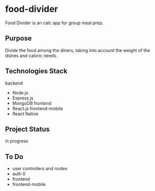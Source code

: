 # food-divider
Food Divider is an calc app for group meal prep.

## Purpose
Divide the food among the diners, taking into account the weight of the dishes and caloric needs.

## Technologies Stack

backend
- Node.js
- Express.js
- MongoDB
frontend
- React.js
frontend-mobile
- React Native

## Project Status

in progress

## To Do

- user controllers and routes
- auth 0
- frontend
- frontend-mobile
